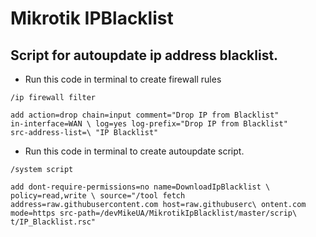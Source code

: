 # Mikrotik IPBlacklist

## Script for autoupdate ip address blacklist.

- Run this code in terminal to create firewall rules

<code>/ip firewall filter\
add action=drop chain=input comment="Drop IP from Blacklist" in-interface=WAN \\
    log=yes log-prefix="Drop IP from Blacklist" src-address-list=\\
    "IP Blacklist"</code>

- Run this code in terminal to create autoupdate script.

<code>/system script\
add dont-require-permissions=no name=DownloadIpBlacklist \\
    policy=read,write \\
    source="/tool fetch address=raw.githubusercontent.com host=raw.githubuserc\\
    ontent.com mode=https src-path=/devMikeUA/MikrotikIpBlacklist/master/scrip\\
    t/IP_Blacklist.rsc"
</code>
